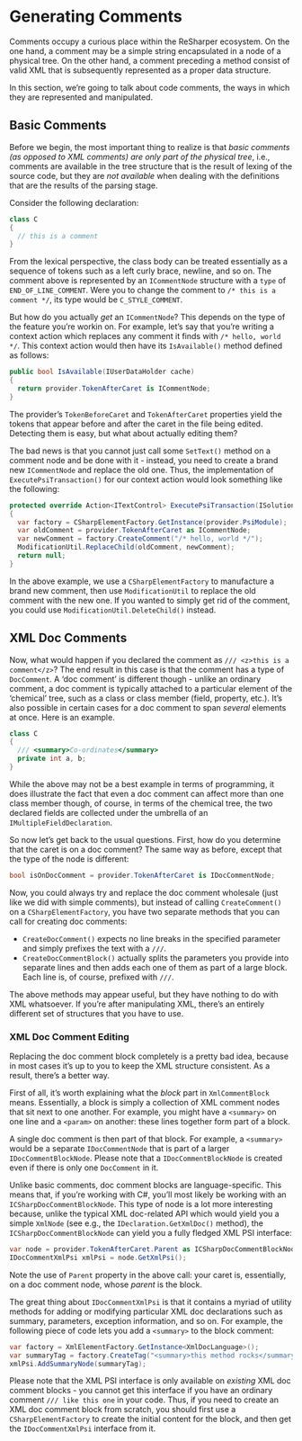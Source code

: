 ---
---

# Generating Comments

Comments occupy a curious place within the ReSharper ecosystem. On the one hand, a comment may be a simple string encapsulated in a node of a physical tree. On the other hand, a comment preceding a method consist of valid XML that is subsequently represented as a proper data structure.

In this section, we’re going to talk about code comments, the ways in which they are represented and manipulated.

## Basic Comments

Before we begin, the most important thing to realize is that *basic comments (as opposed to XML comments) are only part of the physical tree*, i.e., comments are available in the tree structure that is the result of lexing of the source code, but they are _not available_ when dealing with the definitions that are the results of the parsing stage.

Consider the following declaration:

```csharp
class C
{
  // this is a comment
}
```

From the lexical perspective, the class body can be treated essentially as a sequence of tokens such as a left curly brace, newline, and so on. The comment above is represented by an `ICommentNode` structure with a `type` of `END_OF_LINE_COMMENT`. Were you to change the comment to `/* this is a comment */`, its type would be `C_STYLE_COMMENT`.

But how do you actually _get_ an `ICommentNode`? This depends on the type of the feature you’re workin on. For example, let’s say that you’re writing a context action which replaces any comment it finds with `/* hello, world */`. This context action would then have its `IsAvailable()` method defined as follows:

```csharp
public bool IsAvailable(IUserDataHolder cache)
{
  return provider.TokenAfterCaret is ICommentNode;
}
```

The provider’s `TokenBeforeCaret` and `TokenAfterCaret` properties yield the tokens that appear before and after the caret in the file being edited. Detecting them is easy, but what about actually editing them?

The bad news is that you cannot just call some `SetText()` method on a comment node and be done with it - instead, you need to create a brand new `ICommentNode` and replace the old one. Thus, the implementation of `ExecutePsiTransaction()` for our context action would look something like the following:

```csharp
protected override Action<ITextControl> ExecutePsiTransaction(ISolution solution, IProgressIndicator progress)
{
  var factory = CSharpElementFactory.GetInstance(provider.PsiModule);
  var oldComment = provider.TokenAfterCaret as ICommentNode;
  var newComment = factory.CreateComment("/* hello, world */");
  ModificationUtil.ReplaceChild(oldComment, newComment);
  return null;
}
```

In the above example, we use a `CSharpElementFactory` to manufacture a brand new comment, then use `ModificationUtil` to replace the old comment with the new one. If you wanted to simply get rid of the comment, you could use `ModificationUtil.DeleteChild()` instead.

## XML Doc Comments

Now, what would happen if you declared the comment as `/// <z>this is a comment</z>`? The end result in this case is that the comment has a type of `DocComment`. A ‘doc comment’ is different though - unlike an ordinary comment, a doc comment is typically attached to a particular element of the ‘chemical’ tree, such as a class or class member (field, property, etc.). It’s also possible in certain cases for a doc comment to span _several_ elements at once. Here is an example.

```csharp
class C
{
  /// <summary>Co-ordinates</summary>
  private int a, b;
}
```

While the above may not be a best example in terms of programming, it does illustrate the fact that even a doc comment can affect more than one class member though, of course, in terms of the chemical tree, the two declared fields are collected under the umbrella of an `IMultipleFieldDeclaration`.

So now let’s get back to the usual questions. First, how do you determine that the caret is on a doc comment? The same way as before, except that the type of the node is different:

```csharp
bool isOnDocComment = provider.TokenAfterCaret is IDocCommentNode;
```

Now, you could always try and replace the doc comment wholesale (just like we did with simple comments), but instead of calling `CreateComment()` on a `CSharpElementFactory`, you have two separate methods that you can call for creating doc comments:

* `CreateDocComment()` expects no line breaks in the specified parameter and simply prefixes the text with a `///`.
* `CreateDocCommentBlock()` actually splits the parameters you provide into separate lines and then adds each one of them as part of a large block. Each line is, of course, prefixed with `///`.

The above methods may appear useful, but they have nothing to do with XML whatsoever. If you’re after manipulating XML, there’s an entirely different set of structures that you have to use.

### XML Doc Comment Editing

Replacing the doc comment block completely is a pretty bad idea, because in most cases it’s up to you to keep the XML structure consistent. As a result, there’s a better way.

First of all, it’s worth explaining what the _block_ part in `XmlCommentBlock` means. Essentially, a block is simply a collection of XML comment nodes that sit next to one another. For example, you might have a `<summary>` on one line and a `<param>` on another: these lines together form part of a block.

A single doc comment is then part of that block. For example, a `<summary>` would be a separate `IDocCommentNode` that is part of a larger `IDocCommentBlockNode`. Please note that a `IDocCommentBlockNode` is created even if there is only one `DocComment` in it.

Unlike basic comments, doc comment blocks are language-specific. This means that, if you’re working with C#, you’ll most likely be working with an `ICSharpDocCommentBlockNode`. This type of node is a lot more interesting because, unlike the typical XML doc-related API which would yield you a simple `XmlNode` (see e.g., the `IDeclaration.GetXmlDoc()` method), the `ICSharpDocCommentBlockNode` can yield you a fully fledged XML PSI interface:

```csharp
var node = provider.TokenAfterCaret.Parent as ICSharpDocCommentBlockNode;
IDocCommentXmlPsi xmlPsi = node.GetXmlPsi();
```

Note the use of `Parent` property in the above call: your caret is, essentially, on a doc comment node, whose _parent_ is the block.

The great thing about `IDocCommentXmlPsi` is that it contains a myriad of utility methods for adding or modifying particular XML doc declarations such as summary, parameters, exception information, and so on. For example, the following piece of code lets you add a `<summary>` to the block comment:

```csharp
var factory = XmlElementFactory.GetInstance<XmlDocLanguage>();
var summaryTag = factory.CreateTag("<summary>this method rocks</summary>");
xmlPsi.AddSummaryNode(summaryTag);
```

Please note that the XML PSI interface is only available on _existing_ XML doc comment blocks - you cannot get this interface if you have an ordinary comment `/// like this one` in your code. Thus, if you need to create an XML doc comment block from scratch, you should first use a `CSharpElementFactory` to create the initial content for the block, and then get the `IDocCommentXmlPsi` interface from it.


